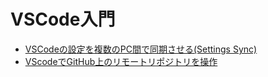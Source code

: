 
# VSCode入門

- [VSCodeの設定を複数のPC間で同期させる(Settings Sync)](./vscode-settings-sync.md)
- [VScodeでGitHub上のリモートリポジトリを操作](./vscode-github.md)